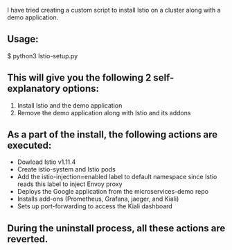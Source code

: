 I have tried creating a custom script to install Istio on a cluster along with a demo application. 

## Usage:
$ python3 Istio-setup.py


## This will give you the following 2 self-explanatory options:

1) Install Istio and the demo application
2) Remove the demo application along with Istio and its addons


## As a part of the install, the following actions are executed:
- Dowload Istio v1.11.4
- Create istio-system and Istio pods
- Add the istio-injection=enabled label to default namespace since Istio reads this label to inject Envoy proxy
- Deploys the Google application from the microservices-demo repo
- Installs add-ons (Prometheus, Grafana, jaeger, and Kiali)
- Sets up port-forwarding to access the Kiali dashboard

## During the uninstall process, all these actions are reverted.
